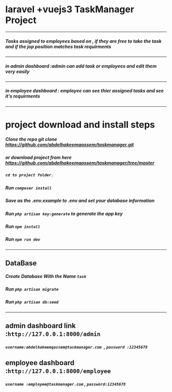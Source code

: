# laravel +vuejs3 TaskManager Project 
-----------------------------------------------------------------------------------
##### Tasks assigned to employees based on ,  if they are free to take the task and if the jop position matches task requirments
-------------------------------------------------------------------------------
##### in admin dashboard :admin can add task or employees and edit them very easily 
-----------------------------------------------------------------------------------
##### in employee dashboard : employee can see thier assigned tasks and see it's requirments 
 ------------------------------------------------------------------------------------
 # project download and install steps
##### Clone the repo git clone https://github.com/abdelhakeemqassem/taskmanager.git
##### or download project from here https://github.com/abdelhakeemqassem/taskmanager/tree/master
##### `cd to project folder.`
##### Run `composer install`
##### Save as the .env.example to .env and set your database information
##### Run `php artisan key:generate` to generate the app key
##### Run `npm install`
##### Run `npm run dev`
----------------------------------------------------
## DataBase 
##### Create Database With the Name `task`
##### Run `php artisan migrate`
##### Run `php artisan db:seed`                   
-------------------------------------------------------------------------------------
## admin dashboard link :`http://127.0.0.1:8000/admin`

##### `username:abdelhakeemqassem@taskmanager.com `, `password :12345678`

## employee dashboard :`http://127.0.0.1:8000/employee` 

#####  `username :employee@taskmanager.com` , `password:12345678`


